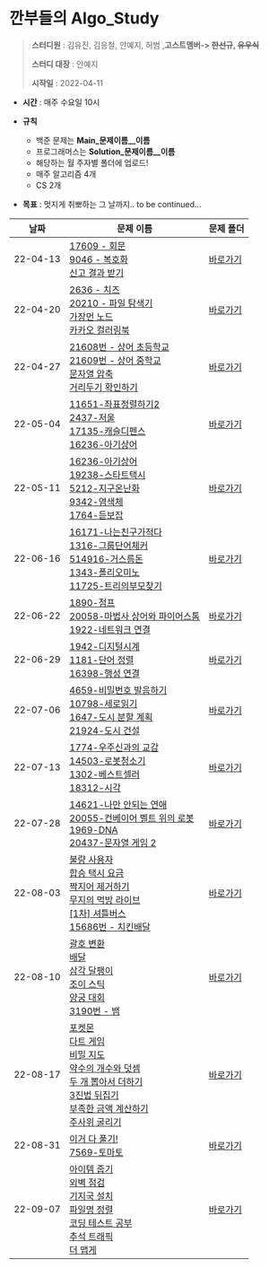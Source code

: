 # 깐부들의 Algo_Study

> **스터디원** : 김유진, 김응철, 안예지, 허범 ,**고스트멤버-> ~~한선규~~, ~~유우식~~**
> 
> **스터디 대장** : 안예지
> 
> **시작일** : 2022-04-11

* **시간** : 매주 수요일 10시
* **규칙** 
  * 백준 문제는 **Main_문제이름__이름**
  * 프로그래머스는 **Solution_문제이름__이름** 
  * 해당하는 월 주자별 폴더에 업로드! 
  * 매주 알고리즘 4개 
  * CS 2개

* **목표** :  멋지게 취뽀하는 그 날까지.. to be continued...



| 날짜     | 문제 이름                                                    | 문제 폴더                    |
| -------- | ------------------------------------------------------------ | ---------------------------- |
| 22-04-13 | [17609 - 회문](https://www.acmicpc.net/problem/17609) <br/> [9046 - 복호화](https://www.acmicpc.net/problem/9046) <br/> [신고 결과 받기](https://programmers.co.kr/learn/courses/30/lessons/92334) | [바로가기](4월/3주차/) |
| 22-04-20 | [2636 - 치즈](https://www.acmicpc.net/problem/2636) <br/> [20210 - 파일 탐색기](https://www.acmicpc.net/problem/20210)<br/> [가장먼 노드](https://programmers.co.kr/learn/courses/30/lessons/49189)  <br/> [카카오 컬러링북](https://programmers.co.kr/learn/courses/30/lessons/1829)   |  [바로가기](4월/4주차/)  |
| 22-04-27 | [21608번 - 상어 초등학교](https://www.acmicpc.net/problem/21608) <br/> [21609번 - 상어 중학교](https://www.acmicpc.net/problem/21609) <br/> [문자열 압축](https://programmers.co.kr/learn/courses/30/lessons/60057) <br/> [거리두기 확인하기](https://programmers.co.kr/learn/courses/30/lessons/81302)| [바로가기](4월/5주차/) |
| 22-05-04 | [11651-좌표정렬하기2](https://www.acmicpc.net/problem/11651)<br/>[2437-저울](https://www.acmicpc.net/problem/2437) <br/> [17135-캐슬디펜스](https://www.acmicpc.net/problem/17135) <br/> [16236-아기상어](https://www.acmicpc.net/problem/16236) | [바로가기](5월/1주차/) |
| 22-05-11 | [16236-아기상어](https://www.acmicpc.net/problem/16236)<br/>[19238-스타트택시](https://www.acmicpc.net/problem/19238)<br/>[5212-지구온난화](https://www.acmicpc.net/problem/5212)<br/>[9342-염색체](https://www.acmicpc.net/problem/9342)<br/>[1764-듣보잡](https://www.acmicpc.net/problem/1764)<br/> | [바로가기](5월/2주차/) |
| 22-06-16 | [16171-나는친구가적다](https://www.acmicpc.net/problem/16171)<br/>[1316-그룹단어체커](https://www.acmicpc.net/problem/1316)<br/>[514916-거스름돈](https://www.acmicpc.net/problem/14916)<br/>[1343-폴리오미노](https://www.acmicpc.net/problem/1343)<br/>[11725-트리의부모찾기](https://www.acmicpc.net/problem/11725)<br/> | [바로가기](5월/3주차/) |
| 22-06-22 | [1890-점프](https://www.acmicpc.net/problem/1890)<br/>[20058-마법사 상어와 파이어스톰](https://www.acmicpc.net/problem/20058)<br/>[1922-네트워크 연결](https://www.acmicpc.net/problem/1922)|[바로가기](6월/4주차/) |
| 22-06-29 | [1942-디지털시계](https://www.acmicpc.net/problem/1942)<br/>[1181-단어 정렬](https://www.acmicpc.net/problem/1181)<br/>[16398-행성 연결](https://www.acmicpc.net/problem/16398)|[바로가기](6월/5주차/) |
| 22-07-06 | [4659-비밀번호 발음하기](https://www.acmicpc.net/problem/4659)<br/>[10798-세로읽기](https://www.acmicpc.net/problem/10798)<br/>[1647-도시 분할 계획](https://www.acmicpc.net/problem/1647)<br/>[21924-도시 건설](https://www.acmicpc.net/problem/21924)|[바로가기](7월/1주차/) |
| 22-07-13 | [1774-우주신과의 교감](https://www.acmicpc.net/problem/1774)<br/>[14503-로봇청소기](https://www.acmicpc.net/problem/14503)<br/>[1302-베스트셀러](https://www.acmicpc.net/problem/1302)<br/>[18312-시각](https://www.acmicpc.net/problem/18312)|[바로가기](7월/2주차/) |
| 22-07-28 | [14621-나만 안되는 연애](https://www.acmicpc.net/problem/14621)<br/>[20055-컨베이어 벨트 위의 로봇](https://www.acmicpc.net/problem/20055)<br/>[1969-DNA](https://www.acmicpc.net/problem/1969)<br/>[20437-문자열 게임 2](https://www.acmicpc.net/problem/20437)|[바로가기](7월/3주차/) |
| 22-08-03 | [불량 사용자](https://school.programmers.co.kr/learn/courses/30/lessons/64064)<br/>[합승 택시 요금](https://school.programmers.co.kr/learn/courses/30/lessons/72413)<br/>[짝지어 제거하기](https://school.programmers.co.kr/learn/courses/30/lessons/12973)<br/>[무지의 먹방 라이브](https://school.programmers.co.kr/learn/courses/30/lessons/42891)<br/>[[1차] 셔틀버스](https://school.programmers.co.kr/learn/courses/30/lessons/17678)<br/>[15686번 - 치킨배달](https://www.acmicpc.net/problem/15686)|[바로가기](8월/1주차/) |
| 22-08-10 | [괄호 변환](https://school.programmers.co.kr/learn/courses/30/lessons/60058)<br/>[배달](https://school.programmers.co.kr/learn/courses/30/lessons/12978)<br/>[삼각 달팽이](https://school.programmers.co.kr/learn/courses/30/lessons/68645)<br/>[조이 스틱](https://school.programmers.co.kr/learn/courses/30/lessons/42860)<br/>[양궁 대회](https://school.programmers.co.kr/learn/courses/30/lessons/92342)<br/>[3190번 - 뱀](https://www.acmicpc.net/problem/3190)|[바로가기](8월/2주차/) |
| 22-08-17 | [포켓몬](https://school.programmers.co.kr/learn/courses/30/lessons/1845)<br/>[다트 게임](https://school.programmers.co.kr/learn/courses/30/lessons/17682)<br/>[비밀 지도](https://school.programmers.co.kr/learn/courses/30/lessons/17681)<br/>[약수의 개수와 덧셈](https://school.programmers.co.kr/learn/courses/30/lessons/77884)<br/>[두 개 뽑아서 더하기](https://school.programmers.co.kr/learn/courses/30/lessons/68644)<br/>[3진법 뒤집기](https://school.programmers.co.kr/learn/courses/30/lessons/68935)<br/>[부족한 금액 계산하기](https://school.programmers.co.kr/learn/courses/30/lessons/82612)<br/>[주사위 굴리기](https://www.acmicpc.net/problem/14499)|[바로가기](8월/3주차/) |
| 22-08-31 | [이거 다 풀기!](https://school.programmers.co.kr/learn/courses/30/parts/12421)<br/> [7569-토마토](https://www.acmicpc.net/problem/7569)<br/>| [바로가기](8월/4주차/)|
| 22-09-07 | [아이템 줍기](https://school.programmers.co.kr/learn/courses/30/lessons/87694)<br/> [외벽 점검](https://school.programmers.co.kr/learn/courses/30/lessons/60062)<br/> [기지국 설치](https://school.programmers.co.kr/learn/courses/30/lessons/12979)<br/>[파일명 정렬](https://school.programmers.co.kr/learn/courses/30/lessons/17686)<br/>[코딩 테스트 공부](https://school.programmers.co.kr/learn/courses/30/lessons/118668)<br/>[추석 트래픽](https://school.programmers.co.kr/learn/courses/30/lessons/17676)<br/>[더 맵게](https://school.programmers.co.kr/learn/courses/30/lessons/42626)<br/>| [바로가기](9월/1주차/)|


